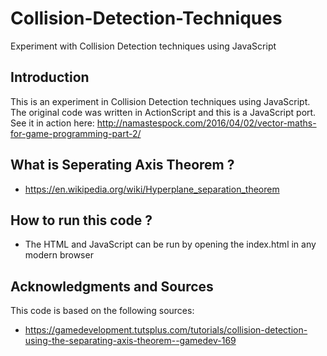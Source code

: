 # Collision-Detection-Techniques
Experiment with Collision Detection techniques using JavaScript 

## Introduction
This is an experiment in Collision Detection techniques using JavaScript.
The original code was written in ActionScript and this is a JavaScript port.
See it in action here: http://namastespock.com/2016/04/02/vector-maths-for-game-programming-part-2/

## What is Seperating Axis Theorem ?
* https://en.wikipedia.org/wiki/Hyperplane_separation_theorem

## How to run this code ?
* The HTML and JavaScript can be run by opening the index.html in any modern browser

## Acknowledgments and Sources
This code is based on the following sources:

* https://gamedevelopment.tutsplus.com/tutorials/collision-detection-using-the-separating-axis-theorem--gamedev-169
